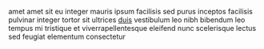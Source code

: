 amet amet sit eu integer mauris ipsum facilisis sed purus inceptos facilisis
pulvinar integer tortor sit ultrices [duis](generated_webpages/dapibus2.md)
vestibulum leo nibh bibendum leo tempus mi tristique et viverrapellentesque
eleifend nunc scelerisque lectus sed feugiat elementum consectetur